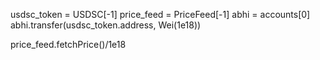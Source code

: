 

usdsc_token = USDSC[-1]
price_feed = PriceFeed[-1]
abhi = accounts[0]
abhi.transfer(usdsc_token.address, Wei(1e18))

price_feed.fetchPrice()/1e18

